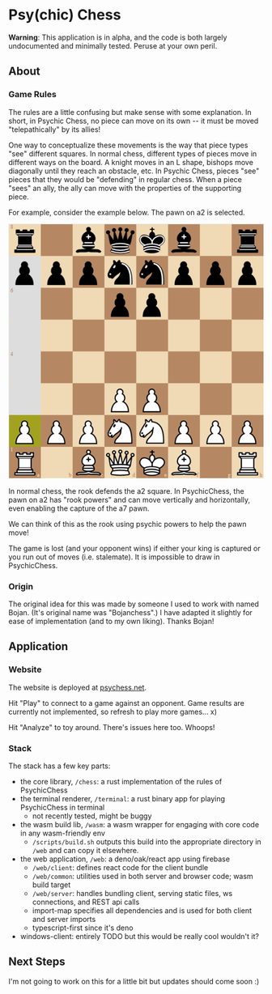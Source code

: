 # Psy(chic) Chess

**Warning**: This application is in alpha, and the code is both largely undocumented and minimally tested. Peruse at your own peril.

## About

### Game Rules

The rules are a little confusing but make sense with some explanation.
In short, in Psychic Chess, no piece can move on its own -- it must be moved "telepathically" by its allies!

One way to conceptualize these movements is the way that piece types "see" different squares.
In normal chess, different types of pieces move in different ways on the board.
A knight moves in an L shape, bishops move diagonally until they reach an obstacle, etc.
In Psychic Chess, pieces "see" pieces that they would be "defending" in regular chess.
When a piece "sees" an ally, the ally can move with the properties of the supporting piece.

For example, consider the example below. The pawn on a2 is selected.

![PsyChess board with a selection on the pawn on a2, "seen" by rook. The pawn can move between a3 and a7.](assets/readme/example1.png "Example 1")

In normal chess, the rook defends the a2 square.
In PsychicChess, the pawn on a2 has "rook powers" and can move vertically and horizontally, even enabling the capture of the a7 pawn.

We can think of this as the rook using psychic powers to help the pawn move!

The game is lost (and your opponent wins) if either your king is captured or you run out of moves (i.e. stalemate).
It is impossible to draw in PsychicChess.

### Origin

The original idea for this was made by someone I used to work with named Bojan.
(It's original name was "Bojanchess".)
I have adapted it slightly for ease of implementation (and to my own liking).
Thanks Bojan!

## Application

### Website

The website is deployed at [psychess.net](https://www.psychess.net/).

Hit "Play" to connect to a game against an opponent.
Game results are currently not implemented, so refresh to play more games... x)

Hit "Analyze" to toy around. There's issues here too. Whoops!

### Stack

The stack has a few key parts:

- the core library, `/chess`: a rust implementation of the rules of PsychicChess
- the terminal renderer, `/terminal`: a rust binary app for playing PsychicChess in terminal
    - not recently tested, might be buggy
- the wasm build lib, `/wasm`: a wasm wrapper for engaging with core code in any wasm-friendly env
    - `/scripts/build.sh` outputs this build into the appropriate directory in `/web` and can copy it elsewhere.
- the web application, `/web`: a deno/oak/react app using firebase
    - `/web/client`: defines react code for the client bundle
    - `/web/common`: utilities used in both server and browser code; wasm build target
    - `/web/server`: handles bundling client, serving static files, ws connections, and REST api calls
    - import-map specifies all dependencies and is used for both client and server imports
    - typescript-first since it's deno
- windows-client: entirely TODO but this would be really cool wouldn't it?

## Next Steps

I'm not going to work on this for a little bit but updates should come soon :)
